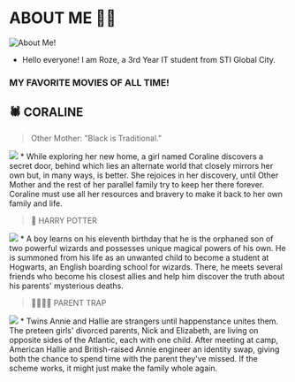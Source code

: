 # ABOUT ME 👤💬

![About Me!](https://github.com/RozeUniIan/app-dev/assets/150580299/68d2d36d-3c3f-4cdc-9c7f-6b2d92f18b73)
- Hello everyone! I am Roze, a 3rd Year IT student from STI Global City.

### MY FAVORITE MOVIES OF ALL TIME!


## 🕷️ CORALINE
> Other Mother: "Black is Traditional."
<img src="https://media.tenor.com/Ih9HH2IT1oIAAAAC/coraline-other-mother.gif">
* While exploring her new home, a girl named Coraline discovers a secret door, behind which lies an alternate world that closely mirrors her own but, in many ways, is better. She rejoices in her discovery, until Other Mother and the rest of her parallel family try to keep her there forever. Coraline must use all her resources and bravery to make it back to her own family and life.

>🦉 HARRY POTTER
<img src="https://hips.hearstapps.com/digitalspyuk.cdnds.net/16/46/1479307306-harry-potter-philosophers-stone-wand-daniel-radcliffe.gif?resize=1200:*">
* A boy learns on his eleventh birthday that he is the orphaned son of two powerful wizards and possesses unique magical powers of his own. He is summoned from his life as an unwanted child to become a student at Hogwarts, an English boarding school for wizards. There, he meets several friends who become his closest allies and help him discover the truth about his parents' mysterious deaths.

> 👨‍👩‍👧‍👧 PARENT TRAP
<img src="https://www.heyalma.com/wp-content/uploads/2018/07/tumblr_pbryockQPo1xoammgo2_540-1.gif">
* Twins Annie and Hallie are strangers until happenstance unites them. The preteen girls' divorced parents, Nick and Elizabeth, are living on opposite sides of the Atlantic, each with one child. After meeting at camp, American Hallie and British-raised Annie engineer an identity swap, giving both the chance to spend time with the parent they've missed. If the scheme works, it might just make the family whole again.
